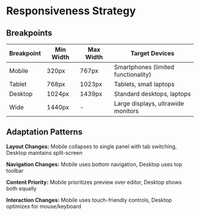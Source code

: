 # Responsiveness Strategy

## Breakpoints

| Breakpoint | Min Width | Max Width | Target Devices |
|------------|-----------|-----------|----------------|
| Mobile | 320px | 767px | Smartphones (limited functionality) |
| Tablet | 768px | 1023px | Tablets, small laptops |
| Desktop | 1024px | 1439px | Standard desktops, laptops |
| Wide | 1440px | - | Large displays, ultrawide monitors |

## Adaptation Patterns

**Layout Changes:** Mobile collapses to single panel with tab switching, Desktop maintains split-screen

**Navigation Changes:** Mobile uses bottom navigation, Desktop uses top toolbar  

**Content Priority:** Mobile prioritizes preview over editor, Desktop shows both equally

**Interaction Changes:** Mobile uses touch-friendly controls, Desktop optimizes for mouse/keyboard
